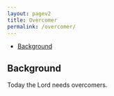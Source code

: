 ```yaml
---
layout: pagev2
title: Overcomer
permalink: /overcomer/
---
```

- [Background](#background)

## Background

Today the Lord needs overcomers.